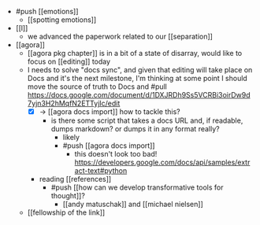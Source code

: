 - #push [[emotions]]
  - [[spotting emotions]]
- [[l]]
  - we advanced the paperwork related to our [[separation]]
- [[agora]]
  - [[agora pkg chapter]] is in a bit of a state of disarray, would like to focus on [[editing]] today
  - I needs to solve "docs sync", and given that editing will take place on Docs and it's the next milestone, I'm thinking at some point I should move the source of truth to Docs and #pull https://docs.google.com/document/d/1DXJRDh9Ss5VCRBi3oirDw9d7yjn3H2hMqfN2ETTyjIc/edit
    - [x] -> [[agora docs import]] how to tackle this?
      - is there some script that takes a docs URL and, if readable, dumps markdown? or dumps it in any format really?
        - likely
        - #push [[agora docs import]]
          - this doesn't look too bad! https://developers.google.com/docs/api/samples/extract-text#python
    - reading [[references]]
      - #push [[how can we develop transformative tools for thought]]?
        - [[andy matuschak]] and [[michael nielsen]]
  - [[fellowship of the link]]
